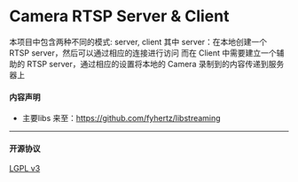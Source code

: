 Camera RTSP Server & Client 
=================

本项目中包含两种不同的模式: server, client
其中 server：在本地创建一个  RTSP server，然后可以通过相应的连接进行访问
而在 Client 中需要建立一个辅助的 RTSP server，通过相应的设置将本地的 Camera 录制到的内容传递到服务器上

#### 内容声明

* 主要libs 来至：https://github.com/fyhertz/libstreaming

----

#### 开源协议
[LGPL v3](http://www.gnu.org/licenses/lgpl-3.0.txt) 